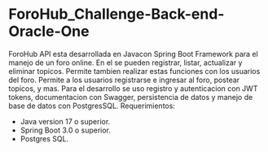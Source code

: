 # ForoHub_Challenge-Back-end-Oracle-One
ForoHub API esta desarrollada en Javacon Spring Boot Framework para el manejo de un foro online.
En el se pueden registrar, listar, actualizar y eliminar topicos. 
Permite tambien realizar estas funciones con los usuarios del foro.
Permite a los usuarios registrarse e ingresar al foro, postear topicos, y mas.
Para el desarrollo se uso registro y autenticacion con JWT tokens, documentacion con Swagger, 
persistencia de datos y manejo de base de datos con PostgresSQL.
Requerimientos:
- Java version 17 o superior.
- Spring Boot 3.0 o superior.
- Postgres SQL.
